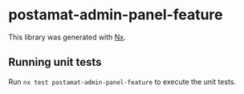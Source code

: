 # postamat-admin-panel-feature

This library was generated with [Nx](https://nx.dev).

## Running unit tests

Run `nx test postamat-admin-panel-feature` to execute the unit tests.
